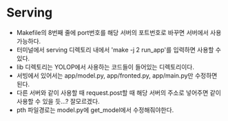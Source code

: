 # Serving

* Makefile의 8번째 줄에 port번호를 해당 서버의 포트번호로 바꾸면 서버에서 사용가능하다.
* 터미널에서 serving 디렉토리 내에서 'make -j 2 run_app'를 입력하면 사용할 수 있다.
* lib 디렉토리는 YOLOP에서 사용하는 코드들이 들어있는 디렉토리이다.
* 서빙에서 있어서는 app/model.py, app/fronted.py, app/main.py만 수정하면 된다.
* 다른 서버와 같이 사용할 때 request.post할 때 해당 서버의 주소로 넣어주면 같이 사용할 수 있을 듯...? 잘모르겠다.
* pth 파일경로는 model.py에 get_model에서 수정해줘야한다.
